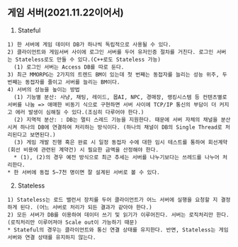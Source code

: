 ## 게임 서버(2021.11.22이어서)

  1. Stateful

    1) 한 서버에 게임 데이터 DB가 하나씩 독립적으로 사용될 수 있다.
    2) 클라이언트와 게임서버 사이에 로그인 서버를 두어 유저인증 절차를 거친다. 로그인 서버는 Stateless로도 만들 수 있다.(C++로도 Stateless 가능)
      (1) 로그인 서버는 Access DB를 따로 둔다.
    3) 최근 MMORPG는 2가지의 트렌드 BM이 있는데 첫 번째는 동접자를 늘리는 성능 위주, 두 번째는 동접자를 줄이고 서버를 늘리는 BM이다.
    4) 서버의 성능을 높이는 방법
      (1) 기능별 분산: 사냥, 채팅, 레이드, 몹AI, NPC, 경매장, 랭킹시스템 등 컨텐츠별로 서버를 나눔 => 애매한 비동기 식으로 구현하면 서버 사이에 TCP/IP 통신의 부담이 더 커지고 에러 발생이 심해질 수 있다.(조심히 다루어야 한다.)
      (2) 지역적 분산: : DB는 멀티 스레드 기능을 지원한다. 때문에 서버 자체의 채널을 분산시켜 하나의 DB에 연결하여 처리하는 방식이다. (하나의 채널이 DB의 Single Thread로 처리된다고 보면된다.)
      (3) 게임 개발 진행 혹은 완료 시 일정 동접자 수에 대한 임시 테스트를 통하여 회선계약(회선 비용에 관련된 계약건) 시 필요한 금액을 산정해야 한다.
      * (1), (2)의 경우 예전 방식으로 최근 추세는 서버를 나누기보다는 쓰레드를 나누어 처리한다.
    * 한 서버에 동접 5~7천 명이면 잘 설계된 서버로 볼 수 있다.

  2. Stateless

    1) Stateless는 로드 밸런서 장치를 두어 클라이언트가 어느 서버에 실행을 요청할 지 결정하게 된다. (어느 서버로 처리가 되든 결과가 같아야 한다.)
    2) 모든 서버가 DB를 이용하여 데이터 쓰기 및 읽기가 이루어진다. 서버는 로직처리만 한다. (로직처리만 이루어져야 Scale out이 가능하기 때문)
    * Stateful의 경우는 클라이언트와 통신 연결 상태를 유지한다. 반면, Stateless는 게임 서버와 연결 상태를 유지하지 않는다.
